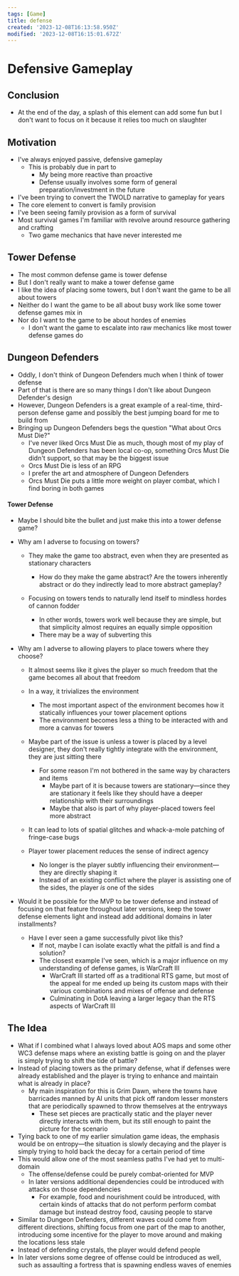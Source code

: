 ```yaml
---
tags: [Game]
title: defense
created: '2023-12-08T16:13:58.950Z'
modified: '2023-12-08T16:15:01.672Z'
---
```


# Defensive Gameplay

## Conclusion

*  At the end of the day, a splash of this element can add some fun but I don't want to focus on it because it relies too much on slaughter

## Motivation

* I've always enjoyed passive, defensive gameplay
  * This is probably due in part to
    * My being more reactive than proactive
    * Defense usually involves some form of general preparation/investment in the future
* I've been trying to convert the TWOLD narrative to gameplay for years
* The core element to convert is family provision
* I've been seeing family provision as a form of survival
* Most survival games I'm familiar with revolve around resource gathering and crafting
  * Two game mechanics that have never interested me

## Tower Defense

* The most common defense game is tower defense
* But I don't really want to make a tower defense game
* I like the idea of placing some towers, but I don't want the game to be all about towers
* Neither do I want the game to be all about busy work like some tower defense games mix in
* Nor do I want to the game to be about hordes of enemies
  * I don't want the game to escalate into raw mechanics like most tower defense games do

## Dungeon Defenders

* Oddly, I don't think of Dungeon Defenders much when I think of tower defense
* Part of that is there are so many things I don't like about Dungeon Defender's design
* However, Dungeon Defenders is a great example of a real-time, third-person defense game and possibly the best jumping board for me to build from
* Bringing up Dungeon Defenders begs the question "What about Orcs Must Die?"
  * I've never liked Orcs Must Die as much, though most of my play of Dungeon Defenders has been local co-op, something Orcs Must Die didn't support, so that may be the biggest issue
  * Orcs Must Die is less of an RPG
  * I prefer the art and atmosphere of Dungeon Defenders
  * Orcs Must Die puts a little more weight on player combat, which I find boring in both games

#### Tower Defense

* Maybe I should bite the bullet and just make this into a tower defense game?
* Why am I adverse to focusing on towers?
  * They make the game too abstract, even when they are presented as stationary characters
    * How do they make the game abstract?  Are the towers inherently abstract or do they indirectly lead to more abstract gameplay?

  * Focusing on towers tends to naturally lend itself to mindless hordes of cannon fodder
    * In other words, towers work well because they are simple, but that simplicity almost requires an equally simple opposition
    * There may be a way of subverting this

* Why am I adverse to allowing players to place towers where they choose?
  * It almost seems like it gives the player so much freedom that the game becomes all about that freedom
  * In a way, it trivializes the environment
    * The most important aspect of the environment becomes how it statically influences your tower placement options
    * The environment becomes less a thing to be interacted with and more a canvas for towers
  * Maybe part of the issue is unless a tower is placed by a level designer, they don't really tightly integrate with the environment, they are just sitting there
    * For some reason I'm not bothered in the same way by characters and items
      * Maybe part of it is because towers are stationary—since they are stationary it feels like they should have a deeper relationship with their surroundings
      * Maybe that also is part of why player-placed towers feel more abstract

  * It can lead to lots of spatial glitches and whack-a-mole patching of fringe-case bugs
  * Player tower placement reduces the sense of indirect agency
    * No longer is the player subtly influencing their environment—they are directly shaping it
    * Instead of an existing conflict where the player is assisting one of the sides, the player *is* one of the sides

* Would it be possible for the MVP to be tower defense and instead of focusing on that feature throughout later versions, keep the tower defense elements light and instead add additional domains in later installments?
  * Have I ever seen a game successfully pivot like this?
    * If not, maybe I can isolate exactly what the pitfall is and find a solution?
    * The closest example I've seen, which is a major influence on my understanding of defense games, is WarCraft III
      * WarCraft III started off as a traditional RTS game, but most of the appeal for me ended up being its custom maps with their various combinations and mixes of offense and defense
      * Culminating in DotA leaving a larger legacy than the RTS aspects of WarCraft III

#### 

## The Idea

* What if I combined what I always loved about AOS maps and some other WC3 defense maps where an existing battle is going on and the player is simply trying to shift the tide of battle?
* Instead of placing towers as the primary defense, what if defenses were already established and the player is trying to enhance and maintain what is already in place?
  * My main inspiration for this is Grim Dawn, where the towns have barricades manned by AI units that pick off random lesser monsters that are periodically spawned to throw themselves at the entryways
    * These set pieces are practically static and the player never directly interacts with them, but its still enough to paint the picture for the scenario
* Tying back to one of my earlier simulation game ideas, the emphasis would be on entropy—the situation is slowly decaying and the player is simply trying to hold back the decay for a certain period of time
* This would allow one of the most seamless paths I've had yet to multi-domain
  * The offense/defense could be purely combat-oriented for MVP
  * In later versions additional dependencies could be introduced with attacks on those dependencies
    * For example, food and nourishment could be introduced, with certain kinds of attacks that do not perform perform combat damage but instead destroy food, causing people to starve
* Similar to Dungeon Defenders, different waves could come from different directions, shifting focus from one part of the map to another, introducing some incentive for the player to move around and making the locations less stale
* Instead of defending crystals, the player would defend people
* In later versions some degree of offense could be introduced as well, such as assaulting a fortress that is spawning endless waves of enemies

